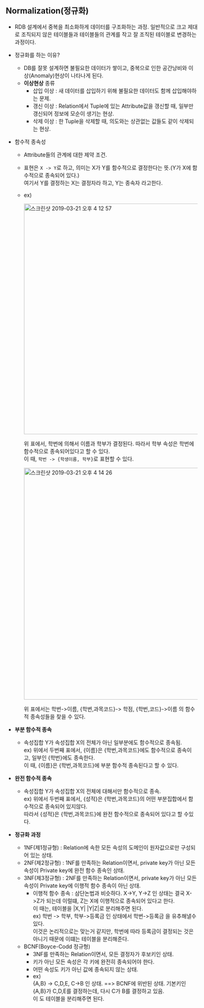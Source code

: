## Normalization(정규화)
* RDB 설계에서 중복을 최소화하게 데이터를 구조화하는 과정. 일반적으로 크고 제대로 조직되지 않은 테이블들과 테이블들의 관계를 작고 잘 조직된 테이블로 변경하는 과정이다.
* 정규화를 하는 이유?
  - DB를 잘못 설계하면 불필요한 데이터가 쌓이고, 중복으로 인한 공간낭비와 이상(Anomaly)현상이 나타나게 된다.
  - **이상현상** 종류
    + 삽입 이상 : 새 데이터를 삽입하기 위해 불필요한 데이터도 함께 삽입해야하는 문제.
    + 갱신 이상 : Relation에서 Tuple에 있는 Attribute값을 갱신할 때, 일부만 갱신되어 정보에 모순이 생기는 현상.
    + 삭제 이상 : 한 Tuple을 삭제할 때, 의도와는 상관없는 값들도 같이 삭제되는 현상.
* 함수적 종속성
  - Attribute들의 관계에 대한 제약 조건.
  - 표현은 <code>X -> Y</code>로 하고, 의미는 X가 Y를 함수적으로 결정한다는 뜻.(Y가 X에 함수적으로 종속되어 있다.)  
    여기서 Y를 결정하는 X는 결정자라 하고, Y는 종속자 라고한다.
  - ex)  
    
     <img width="606" alt="스크린샷 2019-03-21 오후 4 12 57" src="https://user-images.githubusercontent.com/21151247/54737691-84956f00-4bf4-11e9-90b4-bd78cad6ed72.png">  

       위 표에서, 학번에 의해서 이름과 학부가 결정된다. 따라서 학부 속성은 학번에 함수적으로 종속되어있다고 할 수 있다.  
       이 때, <code>학번 -> {학생이름, 학부}</code>로 표현할 수 있다.

    
       <img width="609" alt="스크린샷 2019-03-21 오후 4 14 26" src="https://user-images.githubusercontent.com/21151247/54737699-8828f600-4bf4-11e9-9df3-821d022f05ae.png">  
       
      위 표에서는 학번->이름, {학번,과목코드}-> 학점, {학번,코드}->이름 의 함수적 종속성들을 찾을 수 있다.
    
* **부분 함수적 종속**
  - 속성집합 Y가 속성집합 X의 전체가 아닌 일부분에도 함수적으로 종속됨.  
    ex) 위에서 두번째 표에서,  {이름}은 {학번,과목코드}에도 함수적으로 종속이고, 일부인 {학번}에도 종속한다.  
        이 때, {이름}은 {학번,과목코드}에 부분 함수적 종속된다고 할 수 있다.
* **완전 함수적 종속**
  - 속성집합 Y가 속성집합 X의 전체에 대해서만 함수적으로 종속.  
    ex) 위에서 두번째 표에서, {성적}은 {학번,과목코드}의 어떤 부분집합에서 함수적으로 종속되어 있지않다.  
      따라서 {성적}은 {학번,과목코드}에 완전 함수적으로 종속되어 있다고 할 수있다.
* **정규화 과정**
  - 1NF(제1정규형) : Relation에 속한 모든 속성의 도메인이 원자값으로만 구성되어 있는 상태.
  - 2NF(제2정규형) : 1NF를 만족하는 Relation이면서, private key가 아닌 모든 속성이 Private key에 완전 함수 종속인 상태.
  - 3NF(제3정규형) : 2NF를 만족하는 Relation이면서, private key가 아닌 모든 속성이 Private key에 이행적 함수 종속이 아닌 상태.
    + 이행적 함수 종속 : 삼단논법과 비슷하다. X->Y, Y->Z 인 상태는 결국 X->Z가 되는데 이럴떄, Z는 X에 이행적으로 종속되어 있다고 한다.  
      이 때는, 테이블을 |X,Y| |Y|Z|로 분리해주면 된다.  
      ex) 학번 -> 학부, 학부->등록금 인 상태에서 학번->등록금 을 유추해낼수 있다.  
        이것은 논리적으로는 맞는거 같지만, 학번에 따라 등록금이 결정되는 것은 아니기 때문에 이떄는 테이블을 분리해준다.
  - BCNF(Boyce-Codd 정규형)
    + 3NF를 만족하는 Relation이면서, 모든 결정자가 후보키인 상태.  
    + 키가 아닌 모든 속성은 각 키에 완전히 종속되어야 한다.
    + 어떤 속성도 키가 아닌 값에 종속되지 않는 상태.
    + ex)  
      {A,B} -> C,D,E, C->B 인 상태. ==> BCNF에 위반된 상태. 기본키인 {A,B}가 C,D,E를 결정하는데, 다시 C가 B를 결정하고 있음.  
      이 도 테이블을 분리해주면 된다.

